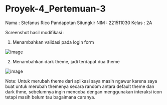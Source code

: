 # Proyek-4_Pertemuan-3

Nama  : Stefanus Rico Pandapotan Situngkir
NIM   : 221511030
Kelas : 2A


Screenshot hasil modifikasi :

1. Menambahkan validasi pada login form

![image](https://github.com/stefanusrico/Proyek-4_Pertemuan-3/assets/111185559/61b99701-c1da-4d99-915b-4e740a6e409e)

2. Menambahkan dark theme, jadi terdapat dua theme

![image](https://github.com/stefanusrico/Proyek-4_Pertemuan-3/assets/111185559/6648da30-90b3-448b-942a-bef811ff4cbf)


Note: Untuk merubah theme dari aplikasi saya masih ngawur karena saya buat untuk merubah themenya secara random antara default theme dan dark thme, sebelumnya ingin mencoba dengan menggunakan interaksi icon tetapi masih belum tau bagaimana caranya. 

